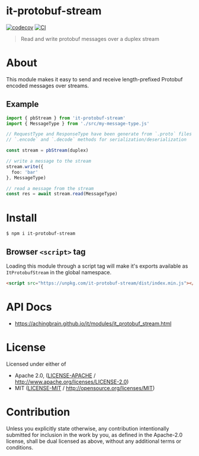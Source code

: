 # it-protobuf-stream

[![codecov](https://img.shields.io/codecov/c/github/achingbrain/it.svg?style=flat-square)](https://codecov.io/gh/achingbrain/it)
[![CI](https://img.shields.io/github/actions/workflow/status/achingbrain/it/js-test-and-release.yml?branch=main\&style=flat-square)](https://github.com/achingbrain/it/actions/workflows/js-test-and-release.yml?query=branch%3Amain)

> Read and write protobuf messages over a duplex stream

# About

<!--

!IMPORTANT!

Everything in this README between "# About" and "# Install" is automatically
generated and will be overwritten the next time the doc generator is run.

To make changes to this section, please update the @packageDocumentation section
of src/index.js or src/index.ts

To experiment with formatting, please run "npm run docs" from the root of this
repo and examine the changes made.

-->

This module makes it easy to send and receive length-prefixed Protobuf encoded
messages over streams.

## Example

```typescript
import { pbStream } from 'it-protobuf-stream'
import { MessageType } from './src/my-message-type.js'

// RequestType and ResponseType have been generate from `.proto` files and have
// `.encode` and `.decode` methods for serialization/deserialization

const stream = pbStream(duplex)

// write a message to the stream
stream.write({
  foo: 'bar'
}, MessageType)

// read a message from the stream
const res = await stream.read(MessageType)
```

# Install

```console
$ npm i it-protobuf-stream
```

## Browser `<script>` tag

Loading this module through a script tag will make it's exports available as `ItProtobufStream` in the global namespace.

```html
<script src="https://unpkg.com/it-protobuf-stream/dist/index.min.js"></script>
```

# API Docs

- <https://achingbrain.github.io/it/modules/it_protobuf_stream.html>

# License

Licensed under either of

- Apache 2.0, ([LICENSE-APACHE](https://github.com/achingbrain/it/blob/main/packages/it-protobuf-stream/LICENSE-APACHE) / <http://www.apache.org/licenses/LICENSE-2.0>)
- MIT ([LICENSE-MIT](https://github.com/achingbrain/it/blob/main/packages/it-protobuf-stream/LICENSE-MIT) / <http://opensource.org/licenses/MIT>)

# Contribution

Unless you explicitly state otherwise, any contribution intentionally submitted for inclusion in the work by you, as defined in the Apache-2.0 license, shall be dual licensed as above, without any additional terms or conditions.
